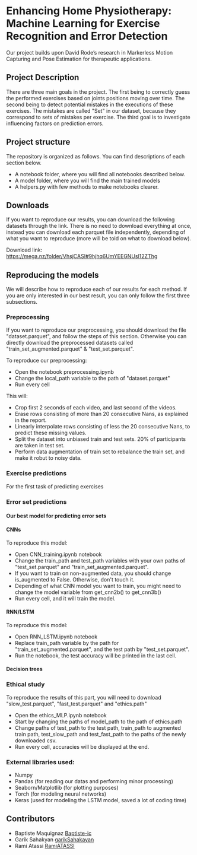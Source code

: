# Enhancing Home Physiotherapy: Machine Learning for Exercise Recognition and Error Detection

Our project builds upon David Rode’s research in Markerless Motion Capturing and Pose Estimation for therapeutic
applications.

## Project Description

There are three main goals in the project. The first being to correctly guess the performed exercises based on joints positions moving over time. The second being to detect potential mistakes in the executions of these exercises. The mistakes are called "Set" in our dataset, because they correspond to sets of mistakes per exercise. The third goal is to investigate influencing factors on prediction errors.

## Project structure

The repository is organized as follows. You can find descriptions of each section below.
* A notebook folder, where you will find all notebooks described below.
* A model folder, where you will find the main trained models
* A helpers.py with few methods to make notebooks clearer.

## Downloads

If you want to reproduce our results, you can download the following datasets through the link. There is no need to download everything at once, instead you can download each parquet file independently, depending of what you want to reproduce (more will be told on what to download below).

Download link: https://mega.nz/folder/VhsjCASI#9hjhq6UmYEEGNUsl12ZThg

## Reproducing the models

We will describe how to reproduce each of our results for each method. If you are only interested in our best result, you can only follow the first three subsections.

### Preprocessing

If you want to reproduce our preprocessing, you should download the file "dataset.parquet", and follow the steps of this section. Otherwise you can directly download the preprocessed datasets called "train_set_augmented.parquet" & "test_set.parquet".

To reproduce our preprocessing:
* Open the notebook preprocessing.ipynb
* Change the local_path variable to the path of "dataset.parquet"
* Run every cell

This will:
* Crop first 2 seconds of each video, and last second of the videos.
* Erase rows consisting of more than 20 consecutive Nans, as explained in the report.
* Linearly interpolate rows consisting of less the 20 consecutive Nans, to predict these missing values.
* Split the dataset into unbiased train and test sets. 20% of participants are taken in test set.
* Perform data augmentation of train set to rebalance the train set, and make it robut to noisy data.


### Exercise predictions
For the first task of predicting exercises 


### Error set predictions


#### Our best model for predicting error sets


#### CNNs

To reproduce this model:
* Open CNN_training.ipynb notebook
* Change the train_path and test_path variables with your own paths of "test_set.parquet" and "train_set_augmented.parquet".
* If you want to train on non-augmented data, you should change is_augmented to False. Otherwise, don't touch it.
* Depending of what CNN model you want to train, you might need to change the model variable from get_cnn2b() to get_cnn3b()
* Run every cell, and it will train the model.


#### RNN/LSTM

To reproduce this model:
* Open RNN_LSTM.ipynb notebook
* Replace train_path variable by the path for "train_set_augmented.parquet", and the test path by "test_set.parquet".
* Run the notebook, the test accuracy will be printed in the last cell.


#### Decision trees

### Ethical study

To reproduce the results of this part, you will need to download "slow_test.parquet", "fast_test.parquet" and "ethics.path"

* Open the ethics_MLP.ipynb notebook
* Start by changing the paths of model_path to the path of ethics.path
* Change paths of test_path to the test path, train_path to augmented train path, test_slow_path and test_fast_path to the paths of the newly downloaded csv.
* Run every cell, accuracies will be displayed at the end.

### External libraries used:
* Numpy
* Pandas (for reading our datas and performing minor processing)
* Seaborn/Matplotlib (for plotting purposes) 
* Torch (for modeling neural networks)
* Keras (used for modeling the LSTM model, saved a lot of coding time) 

## Contributors

- Baptiste Maquignaz [Baptiste-ic](https://github.com/Baptiste-ic)
- Garik Sahakyan [garikSahakayan](https://github.com/garikSahakayan)
- Rami Atassi [RamiATASSI](https://github.com/RamiATASSI)